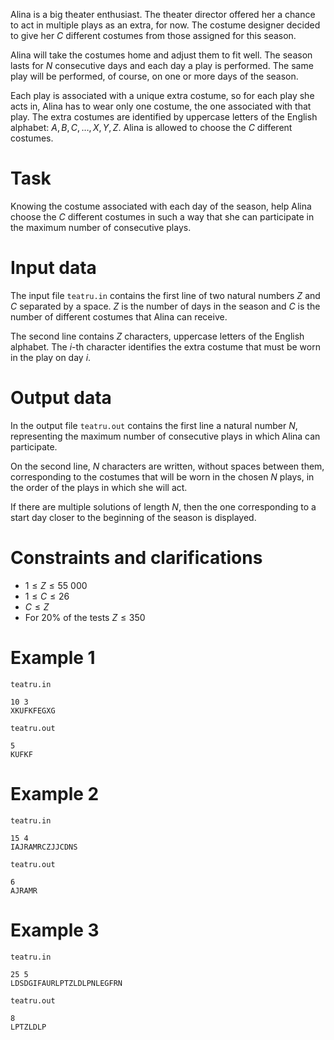 Alina is a big theater enthusiast. The theater director offered her a chance to act in multiple plays as an extra, for now. The costume designer decided to give her $C$ different costumes from those assigned for this season.

Alina will take the costumes home and adjust them to fit well. The season lasts for $N$ consecutive days and each day a play is performed. The same play will be performed, of course, on one or more days of the season.

Each play is associated with a unique extra costume, so for each play she acts in, Alina has to wear only one costume, the one associated with that play. The extra costumes are identified by uppercase letters of the English alphabet: $A, B, C, \ldots, X, Y, Z$. Alina is allowed to choose the $C$ different costumes.

# Task

Knowing the costume associated with each day of the season, help Alina choose the $C$ different costumes in such a way that she can participate in the maximum number of consecutive plays.

# Input data

The input file `teatru.in` contains the first line of two natural numbers $Z$ and $C$ separated by a space. $Z$ is the number of days in the season and $C$ is the number of different costumes that Alina can receive.

The second line contains $Z$ characters, uppercase letters of the English alphabet. The $i$-th character identifies the extra costume that must be worn in the play on day $i$.

# Output data

In the output file `teatru.out` contains the first line a natural number $N$, representing the maximum number of consecutive plays in which Alina can participate. 

On the second line, $N$ characters are written, without spaces between them, corresponding to the costumes that will be worn in the chosen $N$ plays, in the order of the plays in which she will act.

If there are multiple solutions of length $N$, then the one corresponding to a start day closer to the beginning of the season is displayed.

# Constraints and clarifications

* $1 \leq Z \leq 55\ 000$
* $1 \leq C \leq 26$
* $C \leq Z$
* For $20$\% of the tests $Z \leq 350$

# Example 1

`teatru.in`
```
10 3
XKUFKFEGXG
```

`teatru.out`
```
5
KUFKF
```

# Example 2

`teatru.in`
```
15 4
IAJRAMRCZJJCDNS
```

`teatru.out`
```
6
AJRAMR
```

# Example 3

`teatru.in`
```
25 5
LDSDGIFAURLPTZLDLPNLEGFRN
```

`teatru.out`
```
8
LPTZLDLP
```

